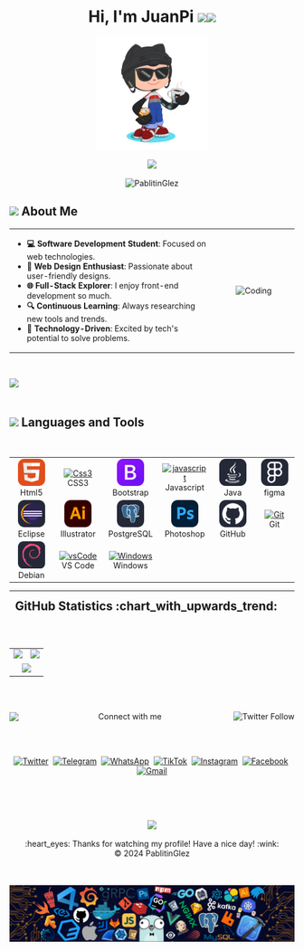 <h1 align="center"><b>Hi, I'm JuanPi </b><img src="https://media.giphy.com/media/hvRJCLFzcasrR4ia7z/giphy.gif" width="35"><img src="https://emojis.slackmojis.com/emojis/images/1531849430/4246/blob-sunglasses.gif?1531849430" width="28"/></h1>
<div>
    <div align=center>
        <img src="https://raw.githubusercontent.com/AhmedFathyDev/AhmedFathyDev/main/GitHub.png" alt="GitHub Octocat Drinking a Cup of Coffee" height="200">
    </div>

<p align="center">
  <a href="https://github.com/DenverCoder1/readme-typing-svg"><img src="https://readme-typing-svg.herokuapp.com?font=Time+New+Roman&color=cyan&size=25&center=true&vCenter=true&width=600&height=100&lines=Hello+and+Welcome..&hearts;++;Software+Development+Student,;Web+Design+Enthusiast,;Web+Development+Lover,;Exploring+Backend+and+Frontend,;Always+Learning+New+Things..<3"></a>
</p>
<p align="center">
  <img src="https://komarev.com/ghpvc/?username=PablitinGlez&label=Profile%20views&color=0e75b6&style=flat" alt="PablitinGlez" />
</p>


## <picture><img src="https://github.com/7oSkaaa/7oSkaaa/blob/main/Images/about_me.gif?raw=true" width="50px"></picture> About Me



<table align="center">
<tr>
<td width="50%" align="left">
  
- **💻 Software Development Student**: Focused on web technologies.
- **🎨 Web Design Enthusiast**: Passionate about user-friendly designs.
- **🌐 Full-Stack Explorer**:  I enjoy front-end development so much.
- **🔍 Continuous Learning**: Always researching new tools and trends.
- **🚀 Technology-Driven**: Excited by tech's potential to solve problems.

</td>
<td width="20%" align="center">

  <img align="center" alt="Coding" width="150" src="https://c.tenor.com/GN73MKBawZYAAAAi/busy-cute.gif">

</td>
</tr>
</table>





<br>

<!-- Nothing weird to see here -->




<img src="https://user-images.githubusercontent.com/73097560/115834477-dbab4500-a447-11eb-908a-139a6edaec5c.gif"><br><br>

## <img src="https://media2.giphy.com/media/QssGEmpkyEOhBCb7e1/giphy.gif?cid=ecf05e47a0n3gi1bfqntqmob8g9aid1oyj2wr3ds3mg700bl&rid=giphy.gif" width ="25"><b> Languages and Tools</b>
<br>


<table align="center">
  <tr>
      <td align="center" width="96">
      <a href="#html5">
        <img src="https://raw.githubusercontent.com/tandpfun/skill-icons/main/icons/HTML.svg" width="48" height="48" alt="Html5" />
      </a>
      <br>Html5
    </td>
    <td align="center" width="96">
      <a href="#css3">
        <img src="https://upload.wikimedia.org/wikipedia/commons/thumb/6/62/CSS3_logo.svg/48px-CSS3_logo.svg.png" width="48" height="48" alt="Css3" />
      </a>
      <br>CSS3
    </td>
     <td align="center" width="96">
      <a href="#bootstrap">
        <img src="https://raw.githubusercontent.com/tandpfun/skill-icons/main/icons/Bootstrap.svg" width="48" height="48" alt="Bootstrap" />
      </a>
      <br>Bootstrap
    </td>
     <td align="center" width="96">
      <a href="#js">
        <img src="https://upload.wikimedia.org/wikipedia/commons/thumb/9/99/Unofficial_JavaScript_logo_2.svg/1024px-Unofficial_JavaScript_logo_2.svg.png" width="48" height="48" alt="javascript" />
      </a>
      <br>Javascript
    </td>
     <td align="center" width="96">
      <a href="#java">
        <img src="https://raw.githubusercontent.com/tandpfun/skill-icons/main/icons/Java-Dark.svg" width="48" height="48" alt="java" />
      </a>
      <br>Java
    </td>
     <td align="center" width="96">
      <a href="#figma">
        <img src="https://raw.githubusercontent.com/tandpfun/skill-icons/main/icons/Figma-Dark.svg" width="48" height="48" alt="figma" />
      </a>
      <br>figma
    </td>
  </tr>

  <tr>
     <td align="center" width="96">
      <a href="#eclipse" >
        <img src="https://raw.githubusercontent.com/tandpfun/skill-icons/main/icons/Eclipse-Dark.svg" width="48" height="48" alt="PHP" />
      </a>
      <br>Eclipse
    </td>
      <td align="center" width="96">
      <a href="#Illustrator">
        <img src="https://raw.githubusercontent.com/tandpfun/skill-icons/main/icons/Illustrator.svg" width="48" height="48" alt="Illustrator" />
      </a>
      <br>Illustrator
    </td>
      <td align="center" width="96">
      <a href="#PostgreSQL">
        <img src="https://raw.githubusercontent.com/tandpfun/skill-icons/main/icons/PostgreSQL-Dark.svg" width="48" height="48" alt="PostgreSQL" />
      </a>
      <br>PostgreSQL
    </td>
    <td align="center" width="96">
        <a href="#Photoshop">
            <img src="https://raw.githubusercontent.com/tandpfun/skill-icons/main/icons/Photoshop.svg" width="48"
                height="48" alt="alpinejs" />
        </a>
        <br>Photoshop
    </td>
       <td align="center" width="96">
      <a href="#GitHub">
        <img src="https://raw.githubusercontent.com/tandpfun/skill-icons/main/icons/Github-Dark.svg" width="48" height="48" alt="Digital Ocean" />
      </a>
      <br>GitHub
    </td>
      <td align="center" width="96">
      <a href="#git" >
        <img src="https://upload.wikimedia.org/wikipedia/commons/thumb/3/3f/Git_icon.svg/1200px-Git_icon.svg.png" width="48" height="48" alt="Git" />
      </a>
      <br>Git
    </td>
  </tr>
   <tr>
      <td align="center" width="96">
      <a href="#debian" >
        <img src="https://raw.githubusercontent.com/tandpfun/skill-icons/main/icons/Debian-Dark.svg" width="48" height="48" alt="debian" />
      </a>
      <br>Debian
    </td>
      <td align="center"  width="96">
      <a href="#vscode">
        <img src="https://upload.wikimedia.org/wikipedia/commons/9/9a/Visual_Studio_Code_1.35_icon.svg" width="48" height="48" alt="vsCode" />
      </a>
      <br>VS Code
    </td>
      <td align="center" width="96">
      <a href="#Windows" >
        <img src="https://raw.githubusercontent.com/tandpfun/skill-icons/main/icons/Windows-Dark.svg" width="48" height="48" alt="Windows" />
      </a>
      <br>Windows
    </td>
     
  </tr>
</table>





-----
<h2 style="margin: 5px 10px;">GitHub Statistics :chart_with_upwards_trend:</h2> 

<br><br>

<table align="center">
  <tr>
    <td><img src="https://github-readme-stats.vercel.app/api?username=PablitinGlez&show_icons=true&count_private=true&theme=dark"></td>
    <td><img src="https://github-readme-streak-stats.herokuapp.com/?user=PablitinGlez&theme=dark"/></td>
  </tr>
  <tr>
    <td colspan="2" align="center"><img src="https://github-readme-stats.vercel.app/api/top-langs/?username=PablitinGlez&layout=compact&theme=dark"/></td>
  </tr>
</table>

<br><br>

<p style="display: flex; justify-content: space-between; align-items: center; margin: 0;">
 <img src="https://media.giphy.com/media/iY8CRBdQXODJSCERIr/giphy.gif" width="30px"> Connect with me
  <a href="https://twitter.com/intent/follow?original_referer=https%3A%2F%2Fgithub.com%2FJPablinhoigl&screen_name=JPablinhoigl">
    <img align="right" src="https://img.shields.io/twitter/follow/JPablinhoigl?color=1DA1F2&logo=twitter&style=for-the-badge" alt="Twitter Follow" />
  </a>
</p>




<br><br>


<p align="center">
  <a href="https://twitter.com/DataOnATangent"><img src="https://img.shields.io/badge/Twitter-1DA1F2?style=for-the-badge&logo=twitter&logoColor=white" alt="Twitter" /></a>&nbsp;
  <a href="https://t.me/YourTelegramUsername"><img src="https://img.shields.io/badge/Telegram-2CA5E0?style=for-the-badge&logo=telegram&logoColor=white" alt="Telegram" /></a>&nbsp;
  <a href="https://wa.me/YourPhoneNumber"><img src="https://img.shields.io/badge/WhatsApp-25D366?style=for-the-badge&logo=whatsapp&logoColor=white" alt="WhatsApp" /></a>&nbsp;
  <a href="https://www.tiktok.com/@YourTikTokUsername"><img src="https://img.shields.io/badge/TikTok-000000?style=for-the-badge&logo=tiktok&logoColor=white" alt="TikTok" /></a>&nbsp;
  <a href="https://www.instagram.com/YourInstagramUsername"><img src="https://img.shields.io/badge/Instagram-E4405F?style=for-the-badge&logo=instagram&logoColor=white" alt="Instagram" /></a>&nbsp;
  <a href="https://www.facebook.com/YourFacebookUsername"><img src="https://img.shields.io/badge/Facebook-1877F2?style=for-the-badge&logo=facebook&logoColor=white" alt="Facebook" /></a>&nbsp;
  <a href="mailto:dataonatangent@gmail.com?subject=Hola%20Jiji"><img src="https://img.shields.io/badge/gmail-%23D14836.svg?&style=for-the-badge&logo=gmail&logoColor=white" alt="Gmail"/></a>
</p>

<br><br><br>

<p align="center">
  <img src="https://user-images.githubusercontent.com/5713670/87202985-820dcb80-c2b6-11ea-9f56-7ec461c497c3.gif" width="150">
</p>
<p align="center">
  :heart_eyes: Thanks for watching my profile! Have a nice day! :wink: <br/>
  &copy; 2024 PablitinGlez
</p>


<br><br>
![Github Banner](https://github.com/Jaydeep-Yadav/Jaydeep-Yadav/blob/main/banner.png)
